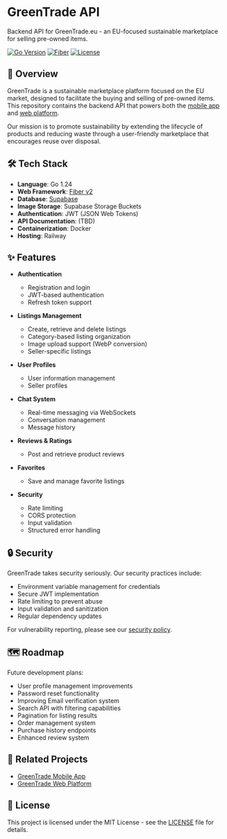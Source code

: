 # GreenTrade API

Backend API for GreenTrade.eu - an EU-focused sustainable marketplace for selling pre-owned items.

[![Go Version](https://img.shields.io/badge/Go-1.24-blue.svg)](https://go.dev/)
[![Fiber](https://img.shields.io/badge/Fiber-v2.52.6-brightgreen.svg)](https://gofiber.io/)
[![License](https://img.shields.io/badge/License-MIT-yellow.svg)](LICENSE)

## 🌱 Overview

GreenTrade is a sustainable marketplace platform focused on the EU market, designed to facilitate the buying and selling of pre-owned items. This repository contains the backend API that powers both the [mobile app](https://github.com/MonkyMars/GreenTrade-Mobile) and [web platform](https://github.com/MonkyMars/GreenTrade-Web).

Our mission is to promote sustainability by extending the lifecycle of products and reducing waste through a user-friendly marketplace that encourages reuse over disposal.

## 🛠️ Tech Stack

- **Language**: Go 1.24
- **Web Framework**: [Fiber v2](https://gofiber.io/)
- **Database**: [Supabase](https://supabase.io/)
- **Image Storage**: Supabase Storage Buckets
- **Authentication**: JWT (JSON Web Tokens)
- **API Documentation**: (TBD)
- **Containerization**: Docker
- **Hosting**: Railway

## ✨ Features

- **Authentication**
  - Registration and login
  - JWT-based authentication
  - Refresh token support

- **Listings Management**
  - Create, retrieve and delete listings
  - Category-based listing organization
  - Image upload support (WebP conversion)
  - Seller-specific listings

- **User Profiles**
  - User information management
  - Seller profiles

- **Chat System**
  - Real-time messaging via WebSockets
  - Conversation management
  - Message history

- **Reviews & Ratings**
  - Post and retrieve product reviews

- **Favorites**
  - Save and manage favorite listings

- **Security**
  - Rate limiting
  - CORS protection
  - Input validation
  - Structured error handling

## 🔒 Security

GreenTrade takes security seriously. Our security practices include:

- Environment variable management for credentials
- Secure JWT implementation
- Rate limiting to prevent abuse
- Input validation and sanitization
- Regular dependency updates

For vulnerability reporting, please see our [security policy](SECURITY.md).

## 🗺️ Roadmap

Future development plans:

- User profile management improvements
- Password reset functionality
- Improving Email verification system
- Search API with filtering capabilities
- Pagination for listing results
- Order management system
- Purchase history endpoints
- Enhanced review system

## 🔗 Related Projects

- [GreenTrade Mobile App](https://github.com/MonkyMars/GreenTrade-Mobile)
- [GreenTrade Web Platform](https://github.com/MonkyMars/GreenTrade-Web)

## 📄 License

This project is licensed under the MIT License - see the [LICENSE](LICENSE) file for details.